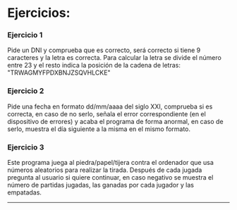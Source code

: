 <h1>Ejercicios: </h1>
<div>
<div>
<p><h3>Ejercicio 1<br /></h3></p>
<p>Pide un DNI y comprueba que es correcto, será correcto si tiene 9 caracteres y la letra es correcta. Para calcular la letra se divide el número entre 23 y el resto indica la posición de la cadena de letras: "TRWAGMYFPDXBNJZSQVHLCKE"</p>

<p><h3>Ejercicio 2<br /></h3></p>
<p>Pide una fecha en formato dd/mm/aaaa del siglo XXI, comprueba si es correcta, en caso de no serlo, señala el error correspondiente (en el dispositivo de errores) y acaba el programa de forma anormal, en caso de serlo, muestra el día siguiente a la misma en el mismo formato.
</p>

<p><h3>Ejercicio 3<br /></h3></p>
<p>Este programa juega al piedra/papel/tijera contra el ordenador que usa números aleatorios para realizar la tirada. Después de cada jugada pregunta al usuario si quiere continuar, en caso negativo se muestra el número de partidas jugadas, las ganadas por cada jugador y las empatadas.
</p>
</div>
</div>
<hr />